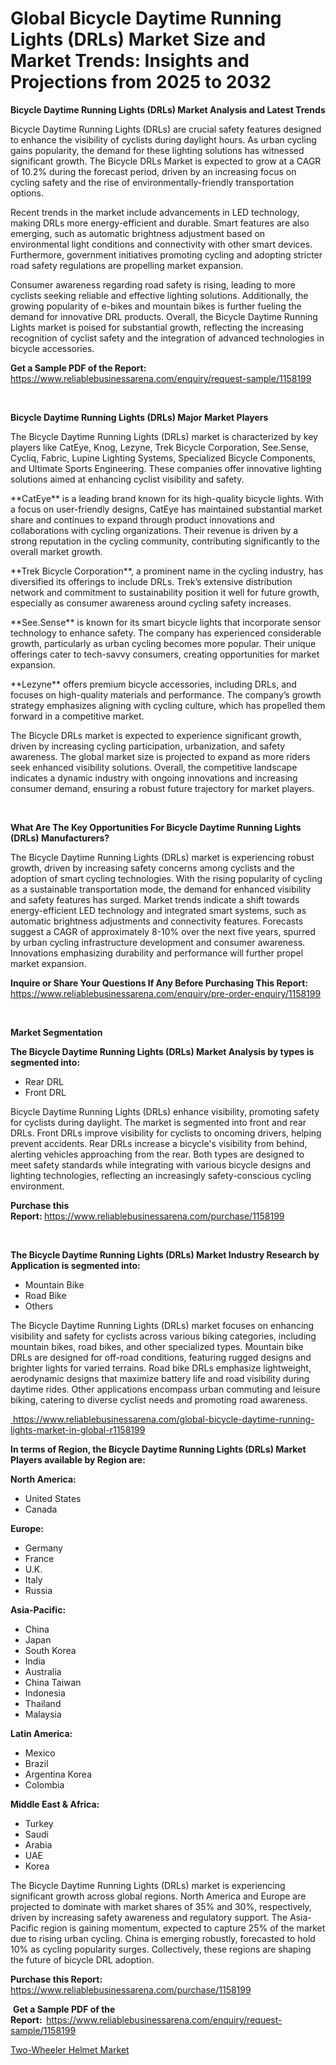 <p><h1>Global Bicycle Daytime Running Lights (DRLs) Market Size and Market Trends: Insights and Projections from 2025 to 2032</h1></p><p><strong>Bicycle Daytime Running Lights (DRLs) Market Analysis and Latest Trends</strong></p>
<p><p>Bicycle Daytime Running Lights (DRLs) are crucial safety features designed to enhance the visibility of cyclists during daylight hours. As urban cycling gains popularity, the demand for these lighting solutions has witnessed significant growth. The Bicycle DRLs Market is expected to grow at a CAGR of 10.2% during the forecast period, driven by an increasing focus on cycling safety and the rise of environmentally-friendly transportation options.</p><p>Recent trends in the market include advancements in LED technology, making DRLs more energy-efficient and durable. Smart features are also emerging, such as automatic brightness adjustment based on environmental light conditions and connectivity with other smart devices. Furthermore, government initiatives promoting cycling and adopting stricter road safety regulations are propelling market expansion.</p><p>Consumer awareness regarding road safety is rising, leading to more cyclists seeking reliable and effective lighting solutions. Additionally, the growing popularity of e-bikes and mountain bikes is further fueling the demand for innovative DRL products. Overall, the Bicycle Daytime Running Lights market is poised for substantial growth, reflecting the increasing recognition of cyclist safety and the integration of advanced technologies in bicycle accessories.</p></p>
<p><strong>Get a Sample PDF of the Report:&nbsp;</strong> <a href="https://www.reliablebusinessarena.com/enquiry/request-sample/1158199?utm_campaign=2288&utm_medium=2&utm_source=Github&utm_content=ia&utm_term=09022025&utm_id=bicycle-daytime-running-lights-drls">https://www.reliablebusinessarena.com/enquiry/request-sample/1158199</a></p>
<p>&nbsp;</p>
<p><strong>Bicycle Daytime Running Lights (DRLs) Major Market Players</strong></p>
<p><p>The Bicycle Daytime Running Lights (DRLs) market is characterized by key players like CatEye, Knog, Lezyne, Trek Bicycle Corporation, See.Sense, Cycliq, Fabric, Lupine Lighting Systems, Specialized Bicycle Components, and Ultimate Sports Engineering. These companies offer innovative lighting solutions aimed at enhancing cyclist visibility and safety.</p><p>**CatEye** is a leading brand known for its high-quality bicycle lights. With a focus on user-friendly designs, CatEye has maintained substantial market share and continues to expand through product innovations and collaborations with cycling organizations. Their revenue is driven by a strong reputation in the cycling community, contributing significantly to the overall market growth.</p><p>**Trek Bicycle Corporation**, a prominent name in the cycling industry, has diversified its offerings to include DRLs. Trek’s extensive distribution network and commitment to sustainability position it well for future growth, especially as consumer awareness around cycling safety increases.</p><p>**See.Sense** is known for its smart bicycle lights that incorporate sensor technology to enhance safety. The company has experienced considerable growth, particularly as urban cycling becomes more popular. Their unique offerings cater to tech-savvy consumers, creating opportunities for market expansion.</p><p>**Lezyne** offers premium bicycle accessories, including DRLs, and focuses on high-quality materials and performance. The company’s growth strategy emphasizes aligning with cycling culture, which has propelled them forward in a competitive market.</p><p>The Bicycle DRLs market is expected to experience significant growth, driven by increasing cycling participation, urbanization, and safety awareness. The global market size is projected to expand as more riders seek enhanced visibility solutions. Overall, the competitive landscape indicates a dynamic industry with ongoing innovations and increasing consumer demand, ensuring a robust future trajectory for market players.</p></p>
<p>&nbsp;</p>
<p><strong>What Are The Key Opportunities For Bicycle Daytime Running Lights (DRLs) Manufacturers?</strong></p>
<p><p>The Bicycle Daytime Running Lights (DRLs) market is experiencing robust growth, driven by increasing safety concerns among cyclists and the adoption of smart cycling technologies. With the rising popularity of cycling as a sustainable transportation mode, the demand for enhanced visibility and safety features has surged. Market trends indicate a shift towards energy-efficient LED technology and integrated smart systems, such as automatic brightness adjustments and connectivity features. Forecasts suggest a CAGR of approximately 8-10% over the next five years, spurred by urban cycling infrastructure development and consumer awareness. Innovations emphasizing durability and performance will further propel market expansion.</p></p>
<p><strong>Inquire or Share Your Questions If Any Before Purchasing This Report:</strong> <a href="https://www.reliablebusinessarena.com/enquiry/pre-order-enquiry/1158199?utm_campaign=2288&utm_medium=2&utm_source=Github&utm_content=ia&utm_term=09022025&utm_id=bicycle-daytime-running-lights-drls">https://www.reliablebusinessarena.com/enquiry/pre-order-enquiry/1158199</a></p>
<p>&nbsp;</p>
<p><strong>Market Segmentation</strong></p>
<p><strong>The Bicycle Daytime Running Lights (DRLs) Market Analysis by types is segmented into:</strong></p>
<p><ul><li>Rear DRL</li><li>Front DRL</li></ul></p>
<p><p>Bicycle Daytime Running Lights (DRLs) enhance visibility, promoting safety for cyclists during daylight. The market is segmented into front and rear DRLs. Front DRLs improve visibility for cyclists to oncoming drivers, helping prevent accidents. Rear DRLs increase a bicycle's visibility from behind, alerting vehicles approaching from the rear. Both types are designed to meet safety standards while integrating with various bicycle designs and lighting technologies, reflecting an increasingly safety-conscious cycling environment.</p></p>
<p><strong>Purchase this Report:&nbsp;</strong><a href="https://www.reliablebusinessarena.com/purchase/1158199?utm_campaign=2288&utm_medium=2&utm_source=Github&utm_content=ia&utm_term=09022025&utm_id=bicycle-daytime-running-lights-drls">https://www.reliablebusinessarena.com/purchase/1158199</a></p>
<p>&nbsp;</p>
<p><strong>The Bicycle Daytime Running Lights (DRLs) Market Industry Research by Application is segmented into:</strong></p>
<p><ul><li>Mountain Bike</li><li>Road Bike</li><li>Others</li></ul></p>
<p><p>The Bicycle Daytime Running Lights (DRLs) market focuses on enhancing visibility and safety for cyclists across various biking categories, including mountain bikes, road bikes, and other specialized types. Mountain bike DRLs are designed for off-road conditions, featuring rugged designs and brighter lights for varied terrains. Road bike DRLs emphasize lightweight, aerodynamic designs that maximize battery life and road visibility during daytime rides. Other applications encompass urban commuting and leisure biking, catering to diverse cyclist needs and promoting road awareness.</p></p>
<p><a href="https://www.reliablebusinessarena.com/global-bicycle-daytime-running-lights-market-in-global-r1158199?utm_campaign=2288&utm_medium=2&utm_source=Github&utm_content=ia&utm_term=09022025&utm_id=bicycle-daytime-running-lights-drls">&nbsp;https://www.reliablebusinessarena.com/global-bicycle-daytime-running-lights-market-in-global-r1158199</a></p>
<p><strong>In terms of Region, the Bicycle Daytime Running Lights (DRLs) Market Players available by Region are:</strong></p>
<p>
    <p> <strong> North America: </strong>
        <ul>
            <li>United States</li>
            <li>Canada</li>
        </ul>
        </p> 
    <p> <strong> Europe: </strong>
        <ul>
            <li>Germany</li>
            <li>France</li>
            <li>U.K.</li>
            <li>Italy</li>
            <li>Russia</li>
        </ul>
        </p> 
    <p> <strong> Asia-Pacific: </strong>
        <ul>
            <li>China</li>
            <li>Japan</li>
            <li>South Korea</li>
            <li>India</li>
            <li>Australia</li>
            <li>China Taiwan</li>
            <li>Indonesia</li>
            <li>Thailand</li>
            <li>Malaysia</li>
        </ul>
        </p> 
    <p> <strong> Latin America: </strong>
        <ul>
            <li>Mexico</li>
            <li>Brazil</li>
            <li>Argentina Korea</li>
            <li>Colombia</li>
        </ul>
        </p> 
    <p> <strong> Middle East & Africa: </strong>
        <ul>
            <li>Turkey</li>
            <li>Saudi</li>
            <li>Arabia</li>
            <li>UAE</li>
            <li>Korea</li>
        </ul>
    </p>
    </p>
<p><p>The Bicycle Daytime Running Lights (DRLs) market is experiencing significant growth across global regions. North America and Europe are projected to dominate with market shares of 35% and 30%, respectively, driven by increasing safety awareness and regulatory support. The Asia-Pacific region is gaining momentum, expected to capture 25% of the market due to rising urban cycling. China is emerging robustly, forecasted to hold 10% as cycling popularity surges. Collectively, these regions are shaping the future of bicycle DRL adoption.</p></p>
<p><strong>Purchase this Report: </strong><a href="https://www.reliablebusinessarena.com/purchase/1158199?utm_campaign=2288&utm_medium=2&utm_source=Github&utm_content=ia&utm_term=09022025&utm_id=bicycle-daytime-running-lights-drls">https://www.reliablebusinessarena.com/purchase/1158199</a></p>
<p>&nbsp;<strong>Get a Sample PDF of the Report:&nbsp;&nbsp;</strong><a href="https://www.reliablebusinessarena.com/enquiry/request-sample/1158199?utm_campaign=2288&utm_medium=2&utm_source=Github&utm_content=ia&utm_term=09022025&utm_id=bicycle-daytime-running-lights-drls">https://www.reliablebusinessarena.com/enquiry/request-sample/1158199</a></p>
<p><strong></strong></p>
<p><p><a href="https://github.com/krinerstormy331/Market-Research-Report-List-1/blob/main/two-wheeler-helmet-market.md?utm_campaign=2288&utm_medium=2&utm_source=Github&utm_content=ia&utm_term=09022025&utm_id=bicycle-daytime-running-lights-drls">Two-Wheeler Helmet Market</a></p></p>